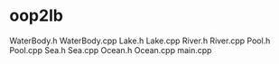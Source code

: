 # oop2lb
WaterBody.h
WaterBody.cpp
Lake.h
Lake.cpp
River.h
River.cpp
Pool.h
Pool.cpp
Sea.h
Sea.cpp
Ocean.h
Ocean.cpp
main.cpp
